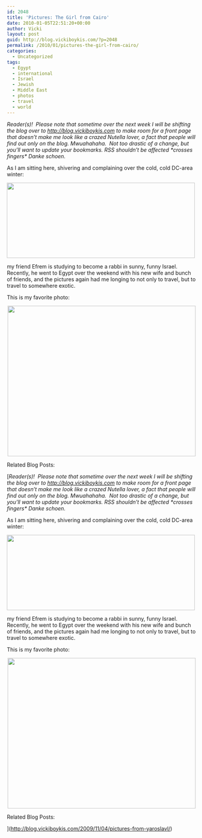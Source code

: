 ```yaml
---
id: 2048
title: 'Pictures: The Girl from Cairo'
date: 2010-01-05T22:51:20+00:00
author: Vicki
layout: post
guid: http://blog.vickiboykis.com/?p=2048
permalink: /2010/01/pictures-the-girl-from-cairo/
categories:
  - Uncategorized
tags:
  - Egypt
  - international
  - Israel
  - Jewish
  - Middle East
  - photos
  - travel
  - world
---
```

_Reader(s)!  Please note that sometime over the next week I will be shifting the blog over to http://blog.vickiboykis.com to make room for a front page that doesn’t make me look like a crazed Nutella lover, a fact that people will find out only on the blog. Mwuahahaha.  Not too drastic of a change, but you’ll want to update your bookmarks. RSS shouldn’t be affected \*crosses fingers\* Danke schoen._

As I am sitting here, shivering and complaining over the cold, cold DC-area winter:

[<img class="aligncenter size-full wp-image-2049" title="Picture 1" src="http://blog.vickiboykis.com/wp-content/uploads/2010/01/Picture-1.png" alt="" width="500" height="200" />](http://blog.vickiboykis.com/wp-content/uploads/2010/01/Picture-1.png)
  
my friend Efrem is studying to become a rabbi in sunny, funny Israel.  Recently, he went to Egypt over the weekend with his new wife and bunch of friends, and the pictures again had me longing to not only to travel, but to travel to somewhere exotic.

This is my favorite photo:

<p style="text-align: center;">
  <a href="http://blog.vickiboykis.com/wp-content/uploads/2010/01/15834_10100179771473414_9302065_65004247_1494717_n.jpg"><img class="aligncenter size-full wp-image-2051" title="15834_10100179771473414_9302065_65004247_1494717_n" src="http://blog.vickiboykis.com/wp-content/uploads/2010/01/15834_10100179771473414_9302065_65004247_1494717_n.jpg" alt="" width="500" height="400" /></a>
</p>

Related Blog Posts:
  
[_Reader(s)!  Please note that sometime over the next week I will be shifting the blog over to http://blog.vickiboykis.com to make room for a front page that doesn’t make me look like a crazed Nutella lover, a fact that people will find out only on the blog. Mwuahahaha.  Not too drastic of a change, but you’ll want to update your bookmarks. RSS shouldn’t be affected \*crosses fingers\* Danke schoen._

As I am sitting here, shivering and complaining over the cold, cold DC-area winter:

[<img class="aligncenter size-full wp-image-2049" title="Picture 1" src="http://blog.vickiboykis.com/wp-content/uploads/2010/01/Picture-1.png" alt="" width="500" height="200" />](http://blog.vickiboykis.com/wp-content/uploads/2010/01/Picture-1.png)
  
my friend Efrem is studying to become a rabbi in sunny, funny Israel.  Recently, he went to Egypt over the weekend with his new wife and bunch of friends, and the pictures again had me longing to not only to travel, but to travel to somewhere exotic.

This is my favorite photo:

<p style="text-align: center;">
  <a href="http://blog.vickiboykis.com/wp-content/uploads/2010/01/15834_10100179771473414_9302065_65004247_1494717_n.jpg"><img class="aligncenter size-full wp-image-2051" title="15834_10100179771473414_9302065_65004247_1494717_n" src="http://blog.vickiboykis.com/wp-content/uploads/2010/01/15834_10100179771473414_9302065_65004247_1494717_n.jpg" alt="" width="500" height="400" /></a>
</p>

Related Blog Posts:
  
](http://blog.vickiboykis.com/2009/11/04/pictures-from-yaroslavl/)